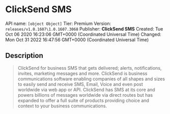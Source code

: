 # ClickSend SMS
API name: `[object Object]`
Tier: Premium
Version: `releases/v1.0.1607\1.0.1607.3068`
Publisher: **ClickSend SMS**
Created: Tue Oct 06 2020 16:23:06 GMT+0000 (Coordinated Universal Time)
Changed: Mon Oct 31 2022 16:47:56 GMT+0000 (Coordinated Universal Time)

## Description
> ClickSend for business SMS that gets delivered; alerts, notifications, invites, marketing messages and more. ClickSend is business communications software enabling companies of all shapes and sizes to easily send and receive SMS, Email, Voice and even post worldwide via web app or API. ClickSend has SMS at its core and powers billions of messages worldwide via direct routes but has expanded to offer a full suite of products providing choice and context to your business communications.
